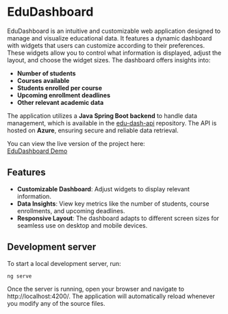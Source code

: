 # EduDashboard

EduDashboard is an intuitive and customizable web application designed to manage and visualize educational data. It features a dynamic dashboard with widgets that users can customize according to their preferences. These widgets allow you to control what information is displayed, adjust the layout, and choose the widget sizes. The dashboard offers insights into:

- **Number of students**
- **Courses available**
- **Students enrolled per course**
- **Upcoming enrollment deadlines**
- **Other relevant academic data**

The application utilizes a **Java Spring Boot backend** to handle data management, which is available in the [edu-dash-api](https://github.com/akrstevska/edu-dash-api) repository. The API is hosted on **Azure**, ensuring secure and reliable data retrieval.

You can view the live version of the project here:  
[EduDashboard Demo](https://akrstevska.github.io/edu-dashboard/dashboard)

## Features

- **Customizable Dashboard**: Adjust widgets to display relevant information.
- **Data Insights**: View key metrics like the number of students, course enrollments, and upcoming deadlines.
- **Responsive Layout**: The dashboard adapts to different screen sizes for seamless use on desktop and mobile devices.

## Development server

To start a local development server, run:

```bash
ng serve
```
Once the server is running, open your browser and navigate to http://localhost:4200/. The application will automatically reload whenever you modify any of the source files.
